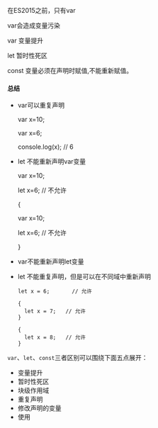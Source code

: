 在ES2015之前，只有var

var会造成变量污染



var 变量提升

let 暂时性死区

const 变量必须在声明时赋值,不能重新赋值。

#### 总结

- var可以重复声明

  var x=10;

  var x=6;

  console.log(x);  // 6

- let 不能重新声明var变量

  var x=10;

  let x=6;  // 不允许

  {

  var x=10;

  let x=6;  // 不允许

  }

- var不能重新声明let变量

- let 不能重复声明，但是可以在不同域中重新声明

  ```
  let x = 6;       // 允许
  
  {
    let x = 7;   // 允许
  }
  
  {
    let x = 8;   // 允许
  }
  ```

`var`、`let`、`const`三者区别可以围绕下面五点展开：

- 变量提升
- 暂时性死区
- 块级作用域
- 重复声明
- 修改声明的变量
- 使用

